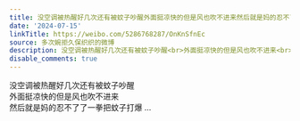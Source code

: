 ```yaml
---
title: 没空调被热醒好几次还有被蚊子吵醒外面挺凉快的但是风也吹不进来然后就是妈的忍不了了一拳把蚊子打爆
date: '2024-07-15'
linkTitle: https://weibo.com/5286768287/OnKnSfnEc
source: 多次婉拒久保织织的微博
description: 没空调被热醒好几次还有被蚊子吵醒<br>外面挺凉快的但是风也吹不进来<br>然后就是妈的忍不了了一拳把蚊子打爆  ...
disable_comments: true
---
```

没空调被热醒好几次还有被蚊子吵醒<br>外面挺凉快的但是风也吹不进来<br>然后就是妈的忍不了了一拳把蚊子打爆  ...